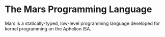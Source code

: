 # The Mars Programming Language

Mars is a statically-typed, low-level programming language developed for kernel programming on the Aphelion ISA.
